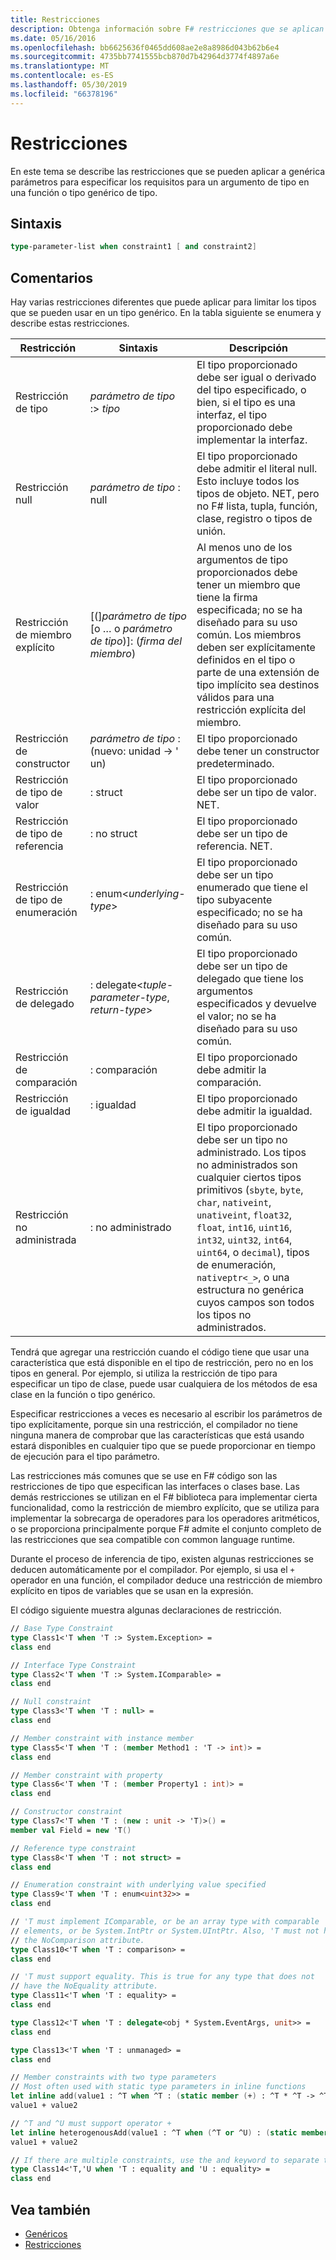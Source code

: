 ```yaml
---
title: Restricciones
description: Obtenga información sobre F# restricciones que se aplican a los parámetros de tipo genérico para especificar los requisitos para un argumento de tipo en una función o tipo genérico.
ms.date: 05/16/2016
ms.openlocfilehash: bb6625636f0465dd608ae2e8a8986d043b62b6e4
ms.sourcegitcommit: 4735bb7741555bcb870d7b42964d3774f4897a6e
ms.translationtype: MT
ms.contentlocale: es-ES
ms.lasthandoff: 05/30/2019
ms.locfileid: "66378196"
---
```

# <a name="constraints"></a>Restricciones

En este tema se describe las restricciones que se pueden aplicar a genérica parámetros para especificar los requisitos para un argumento de tipo en una función o tipo genérico de tipo.

## <a name="syntax"></a>Sintaxis

```fsharp
type-parameter-list when constraint1 [ and constraint2]
```

## <a name="remarks"></a>Comentarios

Hay varias restricciones diferentes que puede aplicar para limitar los tipos que se pueden usar en un tipo genérico. En la tabla siguiente se enumera y describe estas restricciones.

|Restricción|Sintaxis|Descripción|
|----------|------|-----------|
|Restricción de tipo|*parámetro de tipo* :&gt; *tipo*|El tipo proporcionado debe ser igual o derivado del tipo especificado, o bien, si el tipo es una interfaz, el tipo proporcionado debe implementar la interfaz.|
|Restricción null|*parámetro de tipo* : null|El tipo proporcionado debe admitir el literal null. Esto incluye todos los tipos de objeto. NET, pero no F# lista, tupla, función, clase, registro o tipos de unión.|
|Restricción de miembro explícito|[(]*parámetro de tipo* [o … o *parámetro de tipo*)]: (*firma del miembro*)|Al menos uno de los argumentos de tipo proporcionados debe tener un miembro que tiene la firma especificada; no se ha diseñado para su uso común. Los miembros deben ser explícitamente definidos en el tipo o parte de una extensión de tipo implícito sea destinos válidos para una restricción explícita del miembro.|
|Restricción de constructor|*parámetro de tipo* : (nuevo: unidad -&gt; ' un)|El tipo proporcionado debe tener un constructor predeterminado.|
|Restricción de tipo de valor|: struct|El tipo proporcionado debe ser un tipo de valor. NET.|
|Restricción de tipo de referencia|: no struct|El tipo proporcionado debe ser un tipo de referencia. NET.|
|Restricción de tipo de enumeración|: enum&lt;*underlying-type*&gt;|El tipo proporcionado debe ser un tipo enumerado que tiene el tipo subyacente especificado; no se ha diseñado para su uso común.|
|Restricción de delegado|: delegate&lt;*tuple-parameter-type*, *return-type*&gt;|El tipo proporcionado debe ser un tipo de delegado que tiene los argumentos especificados y devuelve el valor; no se ha diseñado para su uso común.|
|Restricción de comparación|: comparación|El tipo proporcionado debe admitir la comparación.|
|Restricción de igualdad|: igualdad|El tipo proporcionado debe admitir la igualdad.|
|Restricción no administrada|: no administrado|El tipo proporcionado debe ser un tipo no administrado. Los tipos no administrados son cualquier ciertos tipos primitivos (`sbyte`, `byte`, `char`, `nativeint`, `unativeint`, `float32`, `float`, `int16`, `uint16`, `int32`, `uint32`, `int64`, `uint64`, o `decimal`), tipos de enumeración, `nativeptr<_>`, o una estructura no genérica cuyos campos son todos los tipos no administrados.|

Tendrá que agregar una restricción cuando el código tiene que usar una característica que está disponible en el tipo de restricción, pero no en los tipos en general. Por ejemplo, si utiliza la restricción de tipo para especificar un tipo de clase, puede usar cualquiera de los métodos de esa clase en la función o tipo genérico.

Especificar restricciones a veces es necesario al escribir los parámetros de tipo explícitamente, porque sin una restricción, el compilador no tiene ninguna manera de comprobar que las características que está usando estará disponibles en cualquier tipo que se puede proporcionar en tiempo de ejecución para el tipo parámetro.

Las restricciones más comunes que se use en F# código son las restricciones de tipo que especifican las interfaces o clases base. Las demás restricciones se utilizan en el F# biblioteca para implementar cierta funcionalidad, como la restricción de miembro explícito, que se utiliza para implementar la sobrecarga de operadores para los operadores aritméticos, o se proporciona principalmente porque F# admite el conjunto completo de las restricciones que sea compatible con common language runtime.

Durante el proceso de inferencia de tipo, existen algunas restricciones se deducen automáticamente por el compilador. Por ejemplo, si usa el `+` operador en una función, el compilador deduce una restricción de miembro explícito en tipos de variables que se usan en la expresión.

El código siguiente muestra algunas declaraciones de restricción.

```fsharp
// Base Type Constraint
type Class1<'T when 'T :> System.Exception> =
class end

// Interface Type Constraint
type Class2<'T when 'T :> System.IComparable> = 
class end

// Null constraint
type Class3<'T when 'T : null> =
class end

// Member constraint with instance member
type Class5<'T when 'T : (member Method1 : 'T -> int)> =
class end

// Member constraint with property
type Class6<'T when 'T : (member Property1 : int)> =
class end

// Constructor constraint
type Class7<'T when 'T : (new : unit -> 'T)>() =
member val Field = new 'T()

// Reference type constraint
type Class8<'T when 'T : not struct> =
class end

// Enumeration constraint with underlying value specified
type Class9<'T when 'T : enum<uint32>> =
class end

// 'T must implement IComparable, or be an array type with comparable
// elements, or be System.IntPtr or System.UIntPtr. Also, 'T must not have
// the NoComparison attribute.
type Class10<'T when 'T : comparison> =
class end

// 'T must support equality. This is true for any type that does not
// have the NoEquality attribute.
type Class11<'T when 'T : equality> =
class end

type Class12<'T when 'T : delegate<obj * System.EventArgs, unit>> =
class end

type Class13<'T when 'T : unmanaged> =
class end

// Member constraints with two type parameters
// Most often used with static type parameters in inline functions
let inline add(value1 : ^T when ^T : (static member (+) : ^T * ^T -> ^T), value2: ^T) =
value1 + value2

// ^T and ^U must support operator +
let inline heterogenousAdd(value1 : ^T when (^T or ^U) : (static member (+) : ^T * ^U -> ^T), value2 : ^U) =
value1 + value2

// If there are multiple constraints, use the and keyword to separate them.
type Class14<'T,'U when 'T : equality and 'U : equality> =
class end
```

## <a name="see-also"></a>Vea también

- [Genéricos](index.md)
- [Restricciones](constraints.md)
